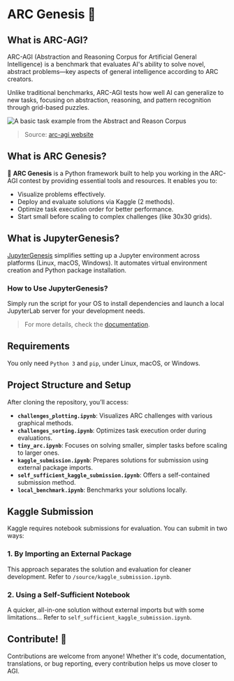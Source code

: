 # ARC Genesis 🚀

## What is ARC-AGI?

ARC-AGI (Abstraction and Reasoning Corpus for Artificial General Intelligence) is a benchmark that evaluates AI's ability to solve novel, abstract problems—key aspects of general intelligence according to ARC creators.

Unlike traditional benchmarks, ARC-AGI tests how well AI can generalize to new tasks, focusing on abstraction, reasoning, and pattern recognition through grid-based puzzles.

![A basic task example from the Abstract and Reason Corpus](https://arcprize.org/media/images/arc-example-task.jpg)

> Source: [arc-agi website](https://arcprize.org)

## What is ARC Genesis?

🌟 **ARC Genesis** is a Python framework built to help you working in the ARC-AGI contest by providing essential tools and resources. It enables you to:

- Visualize problems effectively.
- Deploy and evaluate solutions via Kaggle (2 methods).
- Optimize task execution order for better performance.
- Start small before scaling to complex challenges (like 30x30 grids).

## What is JupyterGenesis?

[JupyterGenesis](https://github.com/MaloLM/JupyterGenesis) simplifies setting up a Jupyter environment across platforms (Linux, macOS, Windows). It automates virtual environment creation and Python package installation.

### How to Use JupyterGenesis?

Simply run the script for your OS to install dependencies and launch a local JupyterLab server for your development needs.

> For more details, check the [documentation](./jupyter-genesis/README.md).

## Requirements

You only need `Python 3` and `pip`, under Linux, macOS, or Windows.

## Project Structure and Setup

After cloning the repository, you’ll access:

- **`challenges_plotting.ipynb`**: Visualizes ARC challenges with various graphical methods.
- **`challenges_sorting.ipynb`**: Optimizes task execution order during evaluations.
- **`tiny_arc.ipynb`**: Focuses on solving smaller, simpler tasks before scaling to larger ones.
- **`kaggle_submission.ipynb`**: Prepares solutions for submission using external package imports.
- **`self_sufficient_kaggle_submission.ipynb`**: Offers a self-contained submission method.
- **`local_benchmark.ipynb`**: Benchmarks your solutions locally.

## Kaggle Submission

Kaggle requires notebook submissions for evaluation. You can submit in two ways:

### 1. By Importing an External Package

This approach separates the solution and evaluation for cleaner development. Refer to `/source/kaggle_submission.ipynb`.

### 2. Using a Self-Sufficient Notebook

A quicker, all-in-one solution without external imports but with some limitations... Refer to `self_sufficient_kaggle_submission.ipynb`.

## Contribute! 🙌

Contributions are welcome from anyone! Whether it's code, documentation, translations, or bug reporting, every contribution helps us move closer to AGI.
